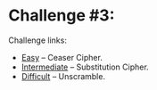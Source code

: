 # Challenge #3:

Challenge links:

- [Easy](https://www.reddit.com/r/dailyprogrammer/comments/pkw2m/2112012_challenge_3_easy/) – Ceaser Cipher.
- [Intermediate](https://www.reddit.com/r/dailyprogrammer/comments/pkwb1/2112012_challenge_3_intermediate/) – Substitution Cipher.
- [Difficult](https://www.reddit.com/r/dailyprogrammer/comments/pkwgf/2112012_challenge_3_difficult/) – Unscramble.